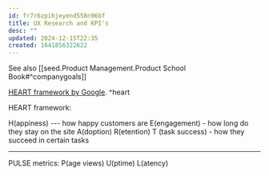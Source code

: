 ```yaml
---
id: fr7r6zpihjeyend558n96bf
title: UX Research and KPI's
desc: ""
updated: 2024-12-15T22:35
created: 1641856322622
---
```


See also [[seed.Product Management.Product School Book#^companygoals]]

[HEART framework by Google](https://static.googleusercontent.com/media/research.google.com/en//pubs/archive/36299.pdf). ^heart

 HEART framework:


H(appiness) --- how happy customers are
E(engagement) - how long do they stay on the site
A(doption)
R(etention)
T (task success)  - how they succeed in certain tasks


---
PULSE metrics:
P(age views)
U(ptime)
L(atency)

